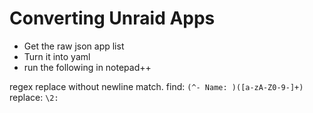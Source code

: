 # Converting Unraid Apps

- Get the raw json app list
- Turn it into yaml
- run the following in notepad++

regex replace without newline match.
find: `(^- Name: )([a-zA-Z0-9-]+)`
replace: `\2:`